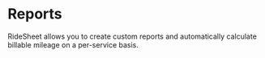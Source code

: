 # Reports

RideSheet allows you to create custom reports and automatically calculate billable mileage on a per-service basis.

